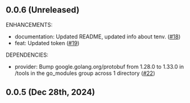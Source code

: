 ## 0.0.6 (Unreleased)

ENHANCEMENTS:

* documentation: Updated README, updated info about tenv. ([#18](https://github.com/Nmishin/terraform-provider-dodo/issues/18))
* feat: Updated token ([#19](https://github.com/Nmishin/terraform-provider-dodo/issues/19))

DEPENDENCIES:

* provider: Bump google.golang.org/protobuf from 1.28.0 to 1.33.0 in /tools in the go_modules group across 1 directory ([#22](https://github.com/Nmishin/terraform-provider-dodo/issues/22))

## 0.0.5 (Dec 28th, 2024)
